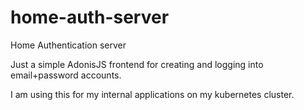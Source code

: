 # home-auth-server
Home Authentication server

Just a simple AdonisJS frontend for creating and logging into email+password accounts.

I am using this for my internal applications on my kubernetes cluster.
